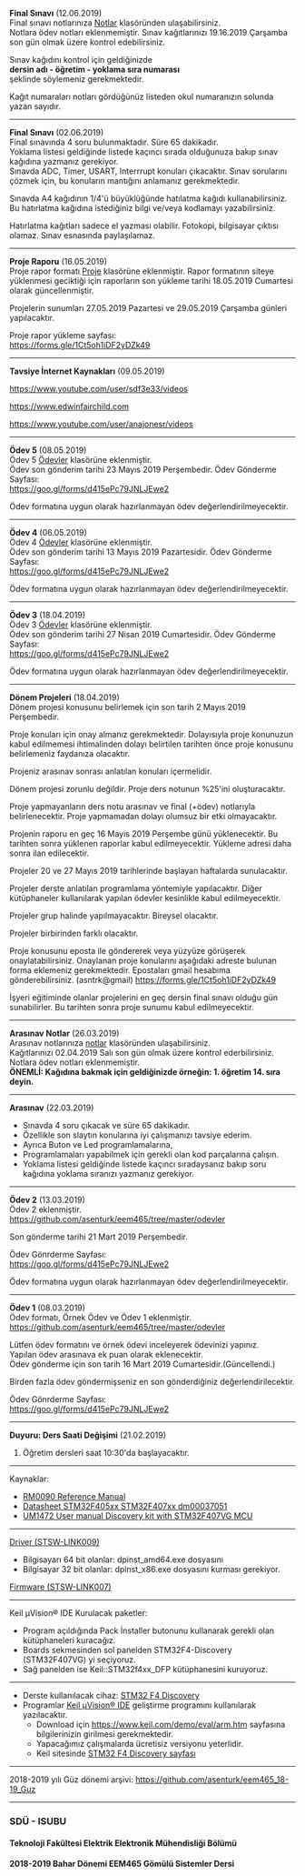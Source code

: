 **Final Sınavı** (12.06.2019)   
Final sınavı notlarınıza [Notlar](./notlar/) klasöründen ulaşabilirsiniz.   
Notlara ödev notları eklenmemiştir.
Sınav kağıtlarınızı 19.16.2019 Çarşamba son gün olmak üzere kontrol edebilirsiniz.   

Sınav kağıdını kontrol için geldiğinizde    
**dersin adı -  öğretim - yoklama sıra numarası**   
şeklinde söylemeniz gerekmektedir.   

Kağıt numaraları notları gördüğünüz listeden okul numaranızın solunda yazan sayıdır.




---


**Final Sınavı** (02.06.2019)   
Final sınavında 4 soru bulunmaktadır.  Süre 65 dakikadır.   
Yoklama listesi geldiğinde listede kaçıncı sırada olduğunuza bakıp sınav kağıdına yazmanız gerekiyor.   
Sınavda ADC, Timer, USART, Interrrupt konuları çıkacaktır. Sınav sorularını çözmek için, bu konuların mantığını anlamanız   gerekmektedir.   

Sınavda A4 kağıdının 1/4'ü büyüklüğünde hatılatma kağıdı kullanabilirsiniz. Bu hatırlatma kağıdına istediğiniz bilgi ve/veya kodlamayı yazabilirsiniz.

Hatırlatma kağıtları sadece el yazması olabilir. Fotokopi, bilgisayar çıktısı olamaz. Sınav esnasında paylaşılamaz.  


---

**Proje Raporu** (16.05.2019)   
Proje rapor formatı [Proje](./proje/) klasörüne eklenmiştir. Rapor formatının siteye yüklenmesi geciktiği için raporların son yükleme tarihi 18.05.2019 Cumartesi olarak güncellenmiştir.

Projelerin sunumları  27.05.2019 Pazartesi ve 29.05.2019 Çarşamba günleri yapılacaktır.

Proje rapor yükleme sayfası:    
https://forms.gle/1Ct5oh1iDF2yDZk49

---   



**Tavsiye İnternet Kaynakları** (09.05.2019)   

https://www.youtube.com/user/sdf3e33/videos

https://www.edwinfairchild.com

https://www.youtube.com/user/anajonesr/videos

---   


**Ödev 5** (08.05.2019)   
Ödev 5 [Ödevler](./odevler/) klasörüne eklenmiştir.   
Ödev son gönderim tarihi 23 Mayıs 2019 Perşembedir.
Ödev Gönderme Sayfası:   
https://goo.gl/forms/d415ePc79JNLJEwe2 

Ödev formatına uygun olarak hazırlanmayan ödev değerlendirilmeyecektir.

---


**Ödev 4** (06.05.2019)   
Ödev 4 [Ödevler](./odevler/) klasörüne eklenmiştir.   
Ödev son gönderim tarihi 13 Mayıs 2019 Pazartesidir.
Ödev Gönderme Sayfası:   
https://goo.gl/forms/d415ePc79JNLJEwe2 

Ödev formatına uygun olarak hazırlanmayan ödev değerlendirilmeyecektir.


---

**Ödev 3** (18.04.2019)   
Ödev 3 [Ödevler](./odevler/) klasörüne eklenmiştir.   
Ödev son gönderim tarihi 27 Nisan 2019 Cumartesidir.
Ödev Gönderme Sayfası:   
https://goo.gl/forms/d415ePc79JNLJEwe2 

Ödev formatına uygun olarak hazırlanmayan ödev değerlendirilmeyecektir.

---   
**Dönem Projeleri** (18.04.2019)   
Dönem projesi konusunu belirlemek için son tarih 2 Mayıs 2019 Perşembedir.   

Proje konuları için onay almanız gerekmektedir.   Dolayısıyla proje konunuzun kabul edilmemesi ihtimalinden dolayı belirtilen tarihten önce  proje konusunu belirlemeniz faydanıza olacaktır. 

Projeniz arasınav sonrası anlatılan konuları içermelidir.  

Dönem projesi zorunlu değildir. Proje ders notunun %25'ini oluşturacaktır.

Proje yapmayanların ders notu arasınav ve final (+ödev) notlarıyla belirlenecektir. Proje yapmamadan dolayı olumsuz bir etki olmayacaktır.

Projenin raporu en geç 16 Mayıs 2019 Perşembe günü yüklenecektir. Bu tarihten sonra yüklenen raporlar kabul edilmeyecektir. Yükleme adresi daha sonra ilan edilecektir.

Projeler 20 ve 27 Mayıs 2019 tarihlerinde başlayan haftalarda sunulacaktır.

Projeler derste anlatılan programlama yöntemiyle yapılacaktır. Diğer kütüphaneler kullanılarak yapılan ödevler kesinlikle kabul edilmeyecektir.

Projeler grup halinde yapılmayacaktır. Bireysel olacaktır.

Projeler birbirinden farklı olacaktır.

Proje konusunu eposta ile göndererek veya yüzyüze görüşerek onaylatabilirsiniz. Onaylanan proje konularını aşağıdaki adreste bulunan forma eklemeniz gerekmektedir.   Epostaları  gmail hesabıma gönderebilirsiniz. (asntrk@gmail)
https://forms.gle/1Ct5oh1iDF2yDZk49


İşyeri eğitiminde olanlar projelerini en geç dersin final sınavı olduğu gün sunabilirler. Bu tarihten sonra proje sunumu kabul edilmeyecektir.

--- 




**Arasınav Notlar** (26.03.2019)   
Arasınav notlarınıza [notlar](./notlar) klasöründen ulaşabilirsiniz.  
Kağıtlarınızı 02.04.2019 Salı son gün olmak üzere kontrol ederbilirsiniz.  
Notlara ödev notları eklenmemiştir.  
**ÖNEMLİ: Kağıdına bakmak için geldiğinizde örneğin: 1. öğretim 14. sıra deyin.**

---   
**Arasınav** (22.03.2019)   
- Sınavda 4 soru çıkacak ve süre 65 dakikadır.  
- Özellikle son slaytın konularına iyi çalışmanızı tavsiye ederim.  
- Ayrıca Buton ve Led programlamalarına,   
- Programlamaları yapabilmek için gerekli olan kod parçalarına çalışın. 
- Yoklama listesi geldiğinde listede kaçıncı sıradaysanız bakıp soru kağıdına yoklama sıranızı yazmanız gerekiyor. 



---   
**Ödev 2** (13.03.2019)   
Ödev 2 eklenmiştir.  
https://github.com/asenturk/eem465/tree/master/odevler   

Son gönderme tarihi 21 Mart 2019 Perşembedir.

Ödev Gönrderme Sayfası:   
https://goo.gl/forms/d415ePc79JNLJEwe2 

Ödev formatına uygun olarak hazırlanmayan ödev değerlendirilmeyecektir.

---   


**Ödev 1** (08.03.2019)   
Ödev formatı, Örnek Ödev ve Ödev 1 eklenmiştir.   
https://github.com/asenturk/eem465/tree/master/odevler

Lütfen ödev formatını ve örnek ödevi inceleyerek ödevinizi yapınız.  
Yapılan ödev arasınava ek puan olarak eklenecektir.  
Ödev gönderme için son tarih 16 Mart 2019 Cumartesidir.(Güncellendi.)   

Birden fazla ödev göndermişseniz en son gönderdiğiniz değerlendirilecektir.

Ödev Gönrderme Sayfası:   
https://goo.gl/forms/d415ePc79JNLJEwe2   

---   


**Duyuru: Ders Saati Değişimi** (21.02.2019)   
1. Öğretim dersleri saat 10:30'da başlayacaktır.

---   

Kaynaklar:   
- [RM0090 Reference Manual](https://www.st.com/content/ccc/resource/technical/document/reference_manual/3d/6d/5a/66/b4/99/40/d4/DM00031020.pdf/files/DM00031020.pdf/jcr:content/translations/en.DM00031020.pdf)
- [Datasheet STM32F405xx STM32F407xx dm00037051](https://www.st.com/resource/en/datasheet/dm00037051.pdf)
- [UM1472 User manual Discovery kit with STM32F407VG MCU](https://www.st.com/content/ccc/resource/technical/document/user_manual/70/fe/4a/3f/e7/e1/4f/7d/DM00039084.pdf/files/DM00039084.pdf/jcr:content/translations/en.DM00039084.pdf)


---

[Driver (STSW-LINK009)](https://www.st.com/content/st_com/en/products/development-tools/software-development-tools/stm32-software-development-tools/stm32-utilities/stsw-link009.html)   

- Bilgisayarı 64 bit olanlar: dpinst_amd64.exe dosyasını
- Bilgisayar 32 bit olanlar: dpinst_x86.exe dosyasını kurması gerekiyor.

[Firmware (STSW-LINK007)](https://www.st.com/content/st_com/en/products/development-tools/software-development-tools/stm32-software-development-tools/stm32-programmers/stsw-link007.html)   


---

Keil µVision® IDE Kurulacak paketler:   
* Program açıldığında Pack İnstaller butonunu kullanarak gerekli olan kütüphaneleri kuracağız.
* Boards sekmesinden sol panelden STM32F4-Discovery (STM32F407VG) yi seçiyoruz.
* Sağ panelden ise Keil::STM32f4xx_DFP kütüphanesini kuruyoruz.


---

* Derste kullanılacak cihaz: [STM32 F4 Discovery](https://www.st.com/en/evaluation-tools/stm32f4discovery.html) 
* Programlar [Keil µVision® IDE](http://www2.keil.com/mdk5/uvision/) geliştirme programını kullanılarak yazılacaktır.
  * Download için https://www.keil.com/demo/eval/arm.htm sayfasına bilgilerinizin girilmesi gerekmektedir. 
  * Yapacağımız çalışmalarda ücretisiz  versiyonu yeterlidir. 
  * Keil sitesinde [STM32 F4 Discovery sayfası](https://www.keil.com/boards2/stmicroelectronics/stm32f4_discovery/)

---

2018-2019 yılı Güz dönemi arşivi: https://github.com/asenturk/eem465_18-19_Guz


---

### SDÜ - ISUBU
#### Teknoloji Fakültesi Elektrik Elektronik Mühendisliği Bölümü
#### 2018-2019 Bahar Dönemi EEM465 Gömülü Sistemler Dersi
 
  
